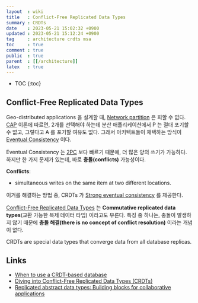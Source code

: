 ```yaml
---
layout  : wiki
title   : Conflict-Free Replicated Data Types
summary : CRDTs
date    : 2023-05-21 15:02:32 +0900
updated : 2023-05-21 15:12:24 +0900
tag     : architecture crdts msa
toc     : true
comment : true
public  : true
parent  : [[/architecture]]
latex   : true
---
```

* TOC
{:toc}

## Conflict-Free Replicated Data Types

Geo-distributed applications 을 설계할 때, [Network partition](https://en.wikipedia.org/wiki/Network_partition) 은 피할 수 없다.
[CAP](https://baekjungho.github.io/wiki/architecture/architecture-cap/) 이론에 따르면, 2개를 선택해야 하는데 분산 애플리케이션에서 P 는 절대 포기할 수 없고,
그렇다고 A 를 포기할 여유도 없다. 그래서 아키텍트들이 채택하는 방식이 [Eventual Consistency](https://baekjungho.github.io/wiki/msa/msa-eventual-consistency/) 이다.

Eventual Consistency 는 [2PC](https://baekjungho.github.io/wiki/msa/msa-xa/#two-phase-commit) 보다 빠르기 때문에, 더 많은 양의 쓰기가 가능하다. 하지만 한 가지 문제가 있는데, 바로 __충돌(conflicts)__ 가능성이다.

__Conflicts__:
- simultaneous writes on the same item at two different locations.

이거를 해결하는 방법 중, CRDTs 가 [Strong eventual consistency](https://en.wikipedia.org/wiki/Eventual_consistency#Strong_eventual_consistency) 를 제공한다.

[Conflict-Free Replicated Data Types](https://en.wikipedia.org/wiki/Conflict-free_replicated_data_type) 는 __Commutative replicated data types__(교환 가능한 복제 데이터 타입) 이라고도 부른다.
특징 중 하나는, 충돌이 발생하지 않기 때문에 __충돌 해결(there is no concept of conflict resolution)__ 이라는 개념이 없다.

CRDTs are special data types that converge data from all database replicas.

## Links

- [When to use a CRDT-based database](https://www.infoworld.com/article/3305321/when-to-use-a-crdt-based-database.html)
- [Diving into Conflict-Free Replicated Data Types (CRDTs)](https://redis.com/blog/diving-into-crdts/)
- [Replicated abstract data types: Building blocks for collaborative applications](https://www.sciencedirect.com/science/article/abs/pii/S0743731510002716)